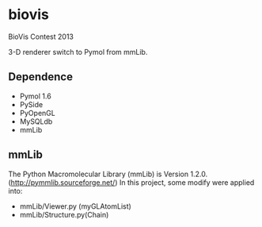 biovis
======

BioVis Contest 2013

3-D renderer switch to Pymol from mmLib.
 
Dependence
---------
* Pymol 1.6
* PySide
* PyOpenGL
* MySQLdb
* mmLib


mmLib
-----
The Python Macromolecular Library (mmLib) is Version 1.2.0. (http://pymmlib.sourceforge.net/)
In this project, some modify were applied into:

* mmLib/Viewer.py (myGLAtomList)
* mmLib/Structure.py(Chain)
